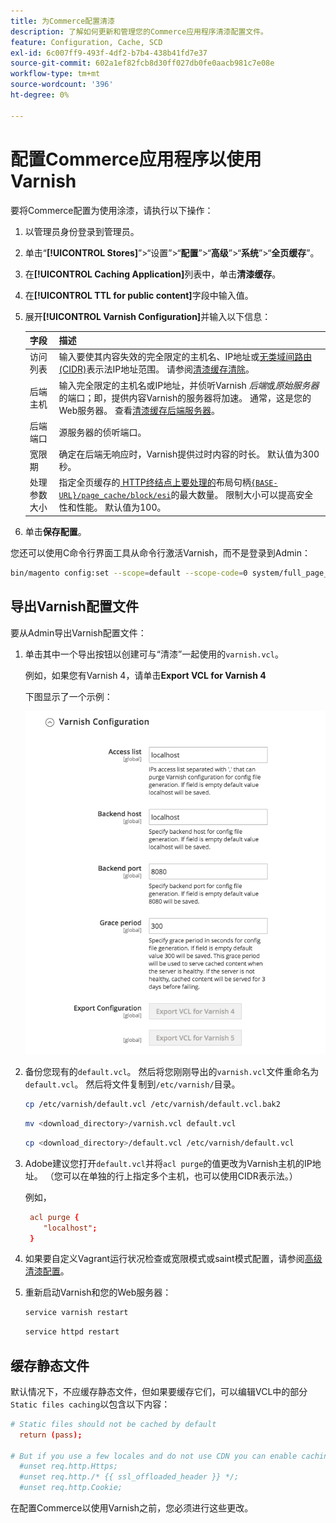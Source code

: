 ```yaml
---
title: 为Commerce配置清漆
description: 了解如何更新和管理您的Commerce应用程序清漆配置文件。
feature: Configuration, Cache, SCD
exl-id: 6c007ff9-493f-4df2-b7b4-438b41fd7e37
source-git-commit: 602a1ef82fcb8d30ff027db0fe0aacb981c7e08e
workflow-type: tm+mt
source-wordcount: '396'
ht-degree: 0%

---
```


# 配置Commerce应用程序以使用Varnish

要将Commerce配置为使用涂漆，请执行以下操作：

1. 以管理员身份登录到管理员。
1. 单击“**[!UICONTROL Stores]**”>“设置”>“**配置**”>“**高级**”>“**系统**”>“**全页缓存**”。
1. 在&#x200B;**[!UICONTROL Caching Application]**&#x200B;列表中，单击&#x200B;**清漆缓存**。
1. 在&#x200B;**[!UICONTROL TTL for public content]**&#x200B;字段中输入值。
1. 展开&#x200B;**[!UICONTROL Varnish Configuration]**&#x200B;并输入以下信息：

   | 字段 | 描述 |
   | ----- | ----------- |
   | 访问列表 | 输入要使其内容失效的完全限定的主机名、IP地址或[无类域间路由(CIDR)](https://www.digitalocean.com/community/tutorials/understanding-ip-addresses-subnets-and-cidr-notation-for-networking)表示法IP地址范围。 请参阅[清漆缓存清除](https://varnish-cache.org/docs/3.0/tutorial/purging.html)。 |
   | 后端主机 | 输入完全限定的主机名或IP地址，并侦听Varnish _后端_&#x200B;或&#x200B;_原始服务器_&#x200B;的端口；即，提供内容Varnish的服务器将加速。 通常，这是您的Web服务器。 查看[清漆缓存后端服务器](https://www.varnish-cache.org/docs/trunk/users-guide/vcl-backends.html)。 |
   | 后端端口 | 源服务器的侦听端口。 |
   | 宽限期 | 确定在后端无响应时，Varnish提供过时内容的时长。 默认值为300秒。 |
   | 处理参数大小 | 指定全页缓存的[ HTTP终结点上要处理的](https://developer.adobe.com/commerce/frontend-core/guide/layouts/#layout-handles)布局句柄[`{BASE-URL}/page_cache/block/esi`](use-varnish-esi.md)的最大数量。 限制大小可以提高安全性和性能。 默认值为100。 |

1. 单击&#x200B;**保存配置**。

您还可以使用C命令行界面工具从命令行激活Varnish，而不是登录到Admin：

```bash
bin/magento config:set --scope=default --scope-code=0 system/full_page_cache/caching_application 2
```

## 导出Varnish配置文件

要从Admin导出Varnish配置文件：

1. 单击其中一个导出按钮以创建可与“清漆”一起使用的`varnish.vcl`。

   例如，如果您有Varnish 4，请单击&#x200B;**Export VCL for Varnish 4**

   下图显示了一个示例：

   ![将Commerce配置为在管理员中使用Varnish](../../assets/configuration/varnish-admin-22.png)

1. 备份您现有的`default.vcl`。 然后将您刚刚导出的`varnish.vcl`文件重命名为`default.vcl`。 然后将文件复制到`/etc/varnish/`目录。

   ```bash
   cp /etc/varnish/default.vcl /etc/varnish/default.vcl.bak2
   ```

   ```bash
   mv <download_directory>/varnish.vcl default.vcl
   ```

   ```bash
   cp <download_directory>/default.vcl /etc/varnish/default.vcl
   ```

1. Adobe建议您打开`default.vcl`并将`acl purge`的值更改为Varnish主机的IP地址。 （您可以在单独的行上指定多个主机，也可以使用CIDR表示法。）

   例如，

   ```conf
    acl purge {
       "localhost";
    }
   ```

1. 如果要自定义Vagrant运行状况检查或宽限模式或saint模式配置，请参阅[高级清漆配置](config-varnish-advanced.md)。

1. 重新启动Varnish和您的Web服务器：

   ```bash
   service varnish restart
   ```

   ```bash
   service httpd restart
   ```

## 缓存静态文件

默认情况下，不应缓存静态文件，但如果要缓存它们，可以编辑VCL中的部分`Static files caching`以包含以下内容：

```conf
# Static files should not be cached by default
  return (pass);

# But if you use a few locales and do not use CDN you can enable caching static files by commenting previous line (#return (pass);) and uncommenting next 3 lines
  #unset req.http.Https;
  #unset req.http./* {{ ssl_offloaded_header }} */;
  #unset req.http.Cookie;
```

在配置Commerce以使用Varnish之前，您必须进行这些更改。
